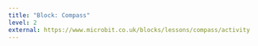 ```yaml
---
title: "Block: Compass"
level: 2
external: https://www.microbit.co.uk/blocks/lessons/compass/activity
---
```

